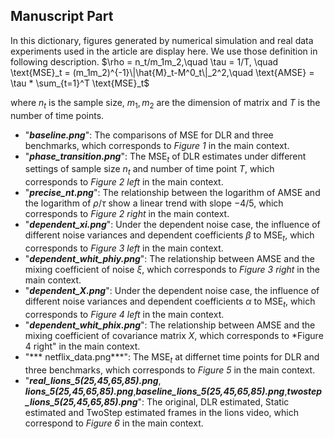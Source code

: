 ## Manuscript Part

In this dictionary, figures generated by numerical simulation and real data experiments used in the article are display here. We use those definition in following description.
$\rho = n_t/m_1m_2,\quad \tau = 1/T, \quad \text{MSE}_t = (m_1m_2)^{-1}\|\hat{M}_t-M^0_t\|_2^2,\quad \text{AMSE} = \tau * \sum_{t=1}^T \text{MSE}_t$

where $n_t$ is the sample size, $m_1,m_2$ are the dimension of matrix and $T$ is the number of time points.

- "***baseline.png***": The comparisons of MSE for DLR and three benchmarks, which corresponds to *Figure 1* in the main context.
- "***phase_transition.png***": The $\text{MSE}_t$ of DLR estimates under different settings of sample size $n_t$ and number of time point $T$, which corresponds to *Figure 2 left* in the main context.
- "***precise_nt.png***": The relationship between the logarithm of $\text{AMSE}$ and the logarithm of $\rho/\tau$ show a linear trend with slope $-4/5$, which corresponds to *Figure 2 right* in the main context.
- "***dependent_xi.png***": Under the dependent noise case, the influence of different noise variances and dependent coefficients $\beta$ to $\text{MSE}_t$, which corresponds to *Figure 3 left* in the main context.
- "***dependent_whit_phiy.png***": The relationship between $\text{AMSE}$ and the mixing coefficient of noise $\xi$, which corresponds to *Figure 3 right* in the main context.
- "***dependent_X.png***": Under the dependent noise case, the influence of different noise variances and dependent coefficients $\alpha$ to $\text{MSE}_t$, which corresponds to *Figure 4 left* in the main context.
- "***dependent_whit_phix.png***": The relationship between $\text{AMSE}$ and the mixing coefficient of covariance matrix $X$, which corresponds to *Figure 4 right" in the main context.
- "*** netflix_data.png***": The $\text{MSE}_t$ at differnet time points for DLR and three benchmarks, which corresponds to *Figure 5* in the main context.
- "***real_lions_5(25,45,65,85).png***, ***lions_5(25,45,65,85).png***,***baseline_lions_5(25,45,65,85).png***,***twostep_lions_5(25,45,65,85).png***": The original, DLR estimated, Static estimated and TwoStep estimated frames in the lions video, which correspond to *Figure 6* in the main context.
